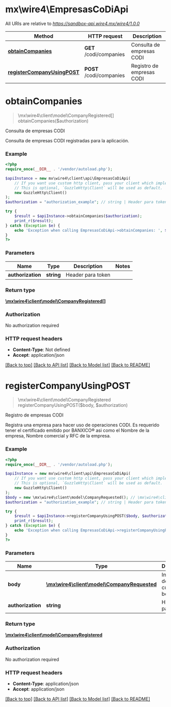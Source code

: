 # mx\wire4\EmpresasCoDiApi

All URIs are relative to *https://sandbox-api.wire4.mx/wire4/1.0.0*

Method | HTTP request | Description
------------- | ------------- | -------------
[**obtainCompanies**](EmpresasCoDiApi.md#obtaincompanies) | **GET** /codi/companies | Consulta de empresas CODI
[**registerCompanyUsingPOST**](EmpresasCoDiApi.md#registercompanyusingpost) | **POST** /codi/companies | Registro de empresas CODI

# **obtainCompanies**
> \mx\wire4\client\model\CompanyRegistered[] obtainCompanies($authorization)

Consulta de empresas CODI

Consulta de empresas CODI registradas para la aplicación.

### Example
```php
<?php
require_once(__DIR__ . '/vendor/autoload.php');

$apiInstance = new mx\wire4\client\api\EmpresasCoDiApi(
    // If you want use custom http client, pass your client which implements `GuzzleHttp\ClientInterface`.
    // This is optional, `GuzzleHttp\Client` will be used as default.
    new GuzzleHttp\Client()
);
$authorization = "authorization_example"; // string | Header para token

try {
    $result = $apiInstance->obtainCompanies($authorization);
    print_r($result);
} catch (Exception $e) {
    echo 'Exception when calling EmpresasCoDiApi->obtainCompanies: ', $e->getMessage(), PHP_EOL;
}
?>
```

### Parameters

Name | Type | Description  | Notes
------------- | ------------- | ------------- | -------------
 **authorization** | **string**| Header para token |

### Return type

[**\mx\wire4\client\model\CompanyRegistered[]**](../Model/CompanyRegistered.md)

### Authorization

No authorization required

### HTTP request headers

 - **Content-Type**: Not defined
 - **Accept**: application/json

[[Back to top]](#) [[Back to API list]](../../README.md#documentation-for-api-endpoints) [[Back to Model list]](../../README.md#documentation-for-models) [[Back to README]](../../README.md)

# **registerCompanyUsingPOST**
> \mx\wire4\client\model\CompanyRegistered registerCompanyUsingPOST($body, $authorization)

Registro de empresas CODI

Registra una empresa para hacer uso de operaciones CODI. Es requerido tener el certificado emitido por BANXICO® asi como el Nombre de la empresa, Nombre comercial y RFC de la empresa.<br/>

### Example
```php
<?php
require_once(__DIR__ . '/vendor/autoload.php');

$apiInstance = new mx\wire4\client\api\EmpresasCoDiApi(
    // If you want use custom http client, pass your client which implements `GuzzleHttp\ClientInterface`.
    // This is optional, `GuzzleHttp\Client` will be used as default.
    new GuzzleHttp\Client()
);
$body = new \mx\wire4\client\model\CompanyRequested(); // \mx\wire4\client\model\CompanyRequested | Información de la cuenta del beneficiario
$authorization = "authorization_example"; // string | Header para token

try {
    $result = $apiInstance->registerCompanyUsingPOST($body, $authorization);
    print_r($result);
} catch (Exception $e) {
    echo 'Exception when calling EmpresasCoDiApi->registerCompanyUsingPOST: ', $e->getMessage(), PHP_EOL;
}
?>
```

### Parameters

Name | Type | Description  | Notes
------------- | ------------- | ------------- | -------------
 **body** | [**\mx\wire4\client\model\CompanyRequested**](../Model/CompanyRequested.md)| Información de la cuenta del beneficiario |
 **authorization** | **string**| Header para token |

### Return type

[**\mx\wire4\client\model\CompanyRegistered**](../Model/CompanyRegistered.md)

### Authorization

No authorization required

### HTTP request headers

 - **Content-Type**: application/json
 - **Accept**: application/json

[[Back to top]](#) [[Back to API list]](../../README.md#documentation-for-api-endpoints) [[Back to Model list]](../../README.md#documentation-for-models) [[Back to README]](../../README.md)

